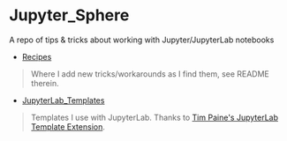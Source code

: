 # Jupyter_Sphere
A repo of tips & tricks about working with Jupyter/JupyterLab notebooks

* [Recipes](https://github.com/CatChenal/Jupyter_Sphere/tree/master/Recipes)
> Where I add new tricks/workarounds as I find them, see README therein.

* [JupyterLab_Templates](https://github.com/CatChenal/Jupyter_Sphere/tree/master/JupyterLab_Templates)
> Templates I use with JupyterLab. Thanks to [Tim Paine's JupyterLab Template Extension](https://github.com/timkpaine/jupyterlab_templates).
